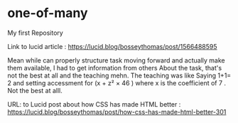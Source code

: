 # one-of-many
My first Repository

Link to lucid article :
https://lucid.blog/bosseythomas/post/1566488595

Mean while can properly structure task moving forward 
and actually make them available, I had to get information from others 
About the task, that's not the best at all and the teaching mehn. The teaching was like 
Saying 1+1= 2 and setting accessment for (x + z² × 46 ) where x is the coefficient of 7 .
Not the best at alll.


URL: to Lucid post about 
how CSS has made HTML better :
https://lucid.blog/bosseythomas/post/how-css-has-made-html-better-301
